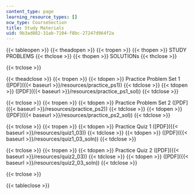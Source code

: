 ```yaml
---
content_type: page
learning_resource_types: []
ocw_type: CourseSection
title: Study Materials
uid: 9b3ad882-31ab-7104-f8bc-27247d964f2a
---
```


{{< tableopen >}}
{{< theadopen >}}
{{< tropen >}}
{{< thopen >}}
STUDY PROBLEMS
{{< thclose >}}
{{< thopen >}}
SOLUTIONs
{{< thclose >}}

{{< trclose >}}

{{< theadclose >}}
{{< tropen >}}
{{< tdopen >}}
Practice Problem Set 1 ([PDF]({{< baseurl >}}/resources/practice_ps1))
{{< tdclose >}}
{{< tdopen >}}
([PDF]({{< baseurl >}}/resources/practice_ps1_sol))
{{< tdclose >}}

{{< trclose >}}
{{< tropen >}}
{{< tdopen >}}
Practice Problem Set 2 ([PDF]({{< baseurl >}}/resources/practice_ps2))
{{< tdclose >}}
{{< tdopen >}}
([PDF]({{< baseurl >}}/resources/practice_ps2_sol))
{{< tdclose >}}

{{< trclose >}}
{{< tropen >}}
{{< tdopen >}}
Practice Quiz 1 ([PDF]({{< baseurl >}}/resources/quiz1_03))
{{< tdclose >}}
{{< tdopen >}}
([PDF]({{< baseurl >}}/resources/quiz1_03_soln))
{{< tdclose >}}

{{< trclose >}}
{{< tropen >}}
{{< tdopen >}}
Practice Quiz 2 ([PDF]({{< baseurl >}}/resources/quiz2_03))
{{< tdclose >}}
{{< tdopen >}}
([PDF]({{< baseurl >}}/resources/quiz2_03_soln))
{{< tdclose >}}

{{< trclose >}}

{{< tableclose >}}